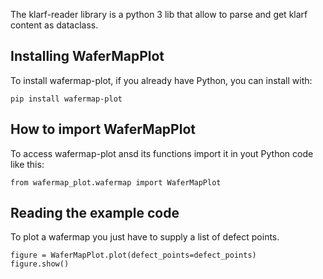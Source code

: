 The klarf-reader library is a python 3 lib that allow to parse and get klarf content as dataclass.

## Installing WaferMapPlot

To install wafermap-plot, if you already have Python, you can install with:

```
pip install wafermap-plot
```

## How to import WaferMapPlot

To access wafermap-plot ansd its functions import it in yout Python code like this:

```
from wafermap_plot.wafermap import WaferMapPlot
```

## Reading the example code

To plot a wafermap you just have to supply a list of defect points.

```
figure = WaferMapPlot.plot(defect_points=defect_points)
figure.show()
```
